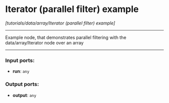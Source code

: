 # Iterator (parallel filter) example

_[tutorials/data/array/Iterator (parallel filter) example]_

---

Example node, that demonstrates parallel filtering with the data/array/Iterator node over an array  

---

### Input ports:

* __run__: ` any `

### Output ports:

* __output__: ` any `

